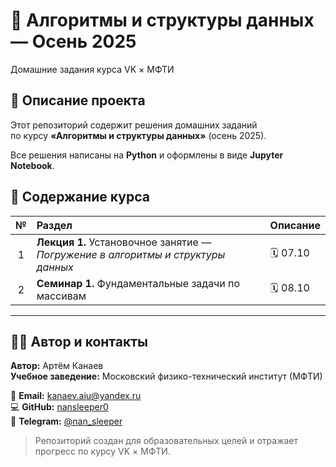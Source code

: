 # 🧠 Алгоритмы и структуры данных — Осень 2025  
Домашние задания курса VK × МФТИ

## 📘 Описание проекта

Этот репозиторий содержит решения домашних заданий  
по курсу **«Алгоритмы и структуры данных»** (осень 2025).  

Все решения написаны на **Python** и оформлены в виде **Jupyter Notebook**.

## 🧮 Содержание курса

| № | Раздел | Описание |
|:-:|:-------|:----------|
| 1 | **Лекция 1.** Установочное занятие — *Погружение в алгоритмы и структуры данных* | 🗓 07.10 |
| 2 | **Семинар 1.** Фундаментальные задачи по массивам | 🗓 08.10 |

---

## 👨‍💻 Автор и контакты

**Автор:** Артём Канаев  
**Учебное заведение:** Московский физико-технический институт (МФТИ)  

📧 **Email:** [kanaev.aiu@yandex.ru](mailto:kanaev.aiu@yandex.ru)  
💻 **GitHub:** [nansleeper0](https://github.com/nansleeper0)  
📘 **Telegram:** [@nan_sleeper](https://t.me/nansleeper)

> Репозиторий создан для образовательных целей и отражает прогресс по курсу VK × МФТИ.


